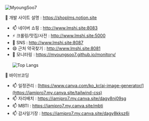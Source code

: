 <img src="https://komarev.com/ghpvc/?username=MyoungSoo7&label=Profile%20views&color=0e75b6&style=flat" alt="MyoungSoo7" /> <br>


🌱 개발 사이트 설명 : https://shoplms.notion.site  <br> 
- 📫 네이버 쇼핑 : http://www.lmshi.site:8083 <br>
- ⚡ 크롤링/맛집/사전 : http://www.lmshi.site:5000  <br>
- 💬 SNS : http://www.lmshi.site:8087 <br>
- 😄 근처 약국찾기 : http://www.lmshi.site:8081 <br>
- 🔭 모니터링 : https://myoungsoo7.github.io/monitory/<br>  
![Top Langs](https://github-readme-stats.vercel.app/api/top-langs/?username=MyoungSoo7&layout=compact&theme=dark) <br>

🌱 바이브코딩
- 📫 일정관리 : [https://www.canva.com/ko_kr/ai-image-generator/](https://iamipro7.my.canva.site/tailwind-css)
- 📫 자리배치 : https://iamipro7.my.canva.site/dagy8nj09sg
- 📫 MBTI : https://iamipro7.my.canva.site/mbti
- 📫 감사일기장 : https://iamipro7.my.canva.site/dagy8kksz6i


<!--
[![MyoungSoo7's GitHub stats](https://github-readme-stats.vercel.app/api?username=MyoungSoo7&show_icons=true)](https://github.com/MyoungSoo7) <br>
 

[![Hits](https://hits.seeyoufarm.com/api/count/incr/badge.svg?url=https%3A%2F%2Fgithub.com%2FMyoungSoo7&count_bg=%2379C83D&title_bg=%23555555&icon=&icon_color=%23E7E7E7&title=hits&edge_flat=false)](https://hits.seeyoufarm.com)
- ✨ 맛집 검색(CI/CD) : http://lb-food-prod-234826311.ap-northeast-2.elb.amazonaws.com/


![git-wrapped-MyoungSoo7](https://github.com/user-attachments/assets/28ec89dd-ffa5-4213-8ef2-b9cc7ee9501c)
![잔디 기부 캠페인 기부증](https://github.com/user-attachments/assets/04e31d48-5644-4c9e-addf-917212f2ffc8)
 [![Solved.ac Profile](http://mazassumnida.wtf/api/generate_badge?boj=iamipro)](https://solved.ac/iamipro)
![MyoungSoo7 GitHub stats](https://github-readme-stats.vercel.app/api?username=MyoungSoo7&show_icons=true&theme=dark) <br>   
 [![Hits](https://hits.seeyoufarm.com/api/count/incr/badge.svg?url=https%3A%2F%2Fgithub.com%2FMyoungSoo7&count_bg=%2379C83D&title_bg=%23555555&icon=&icon_color=%23E7E7E7&title=hits&edge_flat=false)](https://hits.seeyoufarm.com)<br> 



💬 사이트설명 : https://shoplms.notion.site  

![Top Langs](https://github-readme-stats.vercel.app/api/top-langs/?username=MyoungSoo7&layout=compact&theme=dark)
[![Solved.ac Profile](http://mazassumnida.wtf/api/generate_badge?boj=iamipro)](https://solved.ac/iamipro)
**MyoungSoo7/MyoungSoo7** is a ✨ _special_ ✨ repository because its `README.md` (this file) appears on your GitHub profile.

Here are some ideas to get you started:
<img src="https://img.shields.io/badge/java-007396?style=for-the-badge&logo=java&logoColor=white">
<img src="https://img.shields.io/badge/spring-6DB33F?style=for-the-badge&logo=spring&logoColor=white">
<img src="https://img.shields.io/badge/mysql-4479A1?style=for-the-badge&logo=mysql&logoColor=white">
<img src="https://img.shields.io/badge/springboot-6DB33F?style=for-the-badge&logo=springboot&logoColor=white"><br>

<img src="https://img.shields.io/badge/java-007396?style=for-the-badge&logo=java&logoColor=white">
<img src="https://img.shields.io/badge/spring-6DB33F?style=for-the-badge&logo=spring&logoColor=white">
<img src="https://img.shields.io/badge/springboot-6DB33F?style=for-the-badge&logo=springboot&logoColor=white"><br>

- 🔭 I’m currently working on ...
- 🌱 I’m currently learning ...
- 👯 I’m looking to collaborate on ...
- 🤔 I’m looking for help with ...
- 💬 Ask me about ...
- 📫 How to reach me: ...
- 😄 Pronouns: ...
- ⚡ Fun fact: ...
-->
